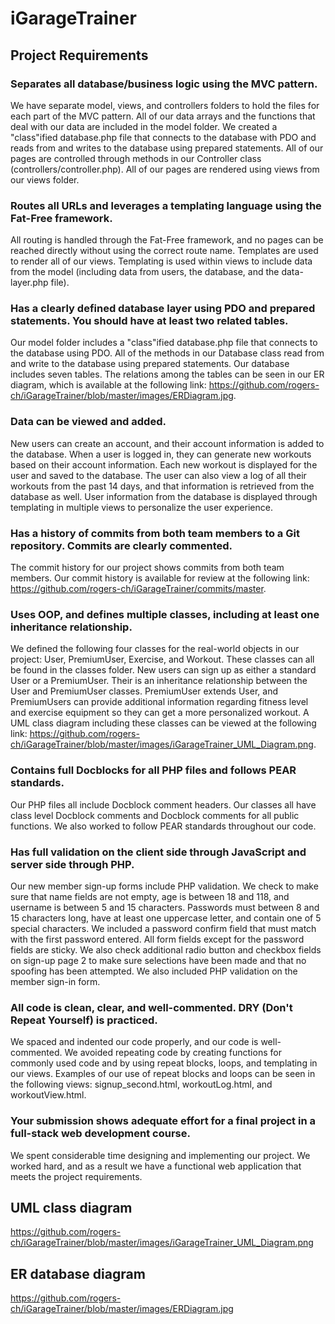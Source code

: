 # iGarageTrainer
## Project Requirements
### Separates all database/business logic using the MVC pattern.
We have separate model, views, and controllers folders to hold the files for each part of the MVC
pattern. All of our data arrays and the functions that deal with our data are included in the model folder.
We created a "class"ified database.php file that connects to the database with PDO and reads from and writes to the 
database using prepared statements. All of our pages are controlled through methods in our Controller class 
(controllers/controller.php). All of our pages are rendered using views from our views folder.  

### Routes all URLs and leverages a templating language using the Fat-Free framework.
All routing is handled through the Fat-Free framework, and no pages can be reached directly without using the correct 
route name. Templates are used to render all of our views. Templating is used within views to include data from the 
model (including data from users, the database, and the data-layer.php file).  

### Has a clearly defined database layer using PDO and prepared statements. You should have at least two related tables.
Our model folder includes a "class"ified database.php file that connects to the database using PDO. All of 
the methods in our Database class read from and write to the database using prepared statements. Our database includes 
seven tables. The relations among the tables can be seen in our ER diagram, which is available at the following link: 
https://github.com/rogers-ch/iGarageTrainer/blob/master/images/ERDiagram.jpg.

### Data can be viewed and added.
New users can create an account, and their account information is added to the database. When a user is logged in, they 
can generate new workouts based on their account information. Each new workout is displayed for the user and saved to 
the database. The user can also view a log of all their workouts from the past 14 days, and that information is 
retrieved from the database as well. User information from the database is displayed through templating in multiple 
views to personalize the user experience.   

### Has a history of commits from both team members to a Git repository. Commits are clearly commented.
The commit history for our project shows commits from both team members. Our commit history is available for review at 
the following link: https://github.com/rogers-ch/iGarageTrainer/commits/master.

### Uses OOP, and defines multiple classes, including at least one inheritance relationship.
We defined the following four classes for the real-world objects in our project: User, PremiumUser, Exercise, and 
Workout. These classes can all be found in the classes folder. New users can sign up as either a standard User or 
a PremiumUser.  Their is an inheritance relationship between the User and PremiumUser classes.  PremiumUser extends 
User, and PremiumUsers can provide additional information regarding fitness level and exercise equipment so they can 
get a more personalized workout. A UML class diagram including these classes can be viewed at the following link:
https://github.com/rogers-ch/iGarageTrainer/blob/master/images/iGarageTrainer_UML_Diagram.png.

### Contains full Docblocks for all PHP files and follows PEAR standards.
Our PHP files all include Docblock comment headers. Our classes all have class level Docblock comments and Docblock 
comments for all public functions. We also worked to follow PEAR standards throughout our code.  

### Has full validation on the client side through JavaScript and server side through PHP.
Our new member sign-up forms include PHP validation. We check to make sure that name fields are not empty,
age is between 18 and 118, and username is between 5 and 15 characters. Passwords must between 8 and 15 characters 
long, have at least one uppercase letter, and contain one of 5 special characters. We included a password confirm
field that must match with the first password entered. All form fields except for the password fields are sticky. We
also check additional radio button and checkbox fields on sign-up page 2 to make sure selections have been made and
that no spoofing has been attempted. We also included PHP validation on the member sign-in form.

### All code is clean, clear, and well-commented. DRY (Don't Repeat Yourself) is practiced.
We spaced and indented our code properly, and our code is well-commented. We avoided repeating code by creating 
functions for commonly used code and by using repeat blocks, loops, and templating in our views. Examples of our use
of repeat blocks and loops can be seen in the following views: signup_second.html, workoutLog.html, and 
workoutView.html.

### Your submission shows adequate effort for a final project in a full-stack web development course.
We spent considerable time designing and implementing our project. We worked hard, and as a result we have a functional 
web application that meets the project requirements.  

## UML class diagram
https://github.com/rogers-ch/iGarageTrainer/blob/master/images/iGarageTrainer_UML_Diagram.png

## ER database diagram
https://github.com/rogers-ch/iGarageTrainer/blob/master/images/ERDiagram.jpg



